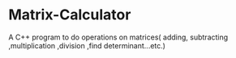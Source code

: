 # Matrix-Calculator
A C++ program to do operations on matrices( adding, subtracting ,multiplication ,division ,find determinant...etc.)


